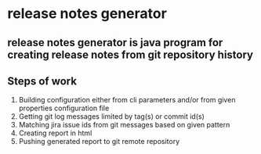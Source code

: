 # release notes generator

## release notes generator is java program for creating release notes from git repository history

## Steps of work

1. Building configuration either from cli parameters and/or from given properties configuration file
2. Getting git log messages limited by tag(s) or commit id(s)
3. Matching jira issue ids from git messages based on given pattern
4. Creating report in html
5. Pushing generated report to git remote repository